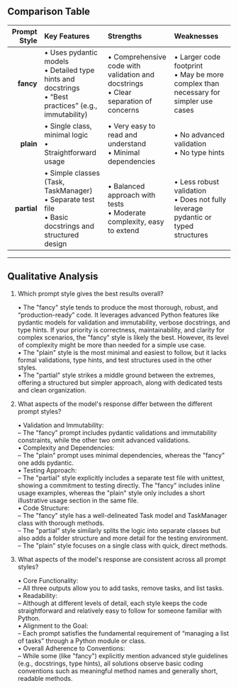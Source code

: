 ## Comparison Table

| Prompt Style | Key Features                                                        | Strengths                                                                    | Weaknesses                                                                            |
|-------------:|:--------------------------------------------------------------------|:------------------------------------------------------------------------------|:---------------------------------------------------------------------------------------|
| **fancy**    | • Uses pydantic models                                              <br> • Detailed type hints and docstrings <br> • “Best practices” (e.g., immutability) | • Comprehensive code with validation and docstrings <br> • Clear separation of concerns | • Larger code footprint <br> • May be more complex than necessary for simpler use cases |
| **plain**    | • Single class, minimal logic                                       <br> • Straightforward usage                                                    | • Very easy to read and understand <br> • Minimal dependencies                          | • No advanced validation <br> • No type hints                                          |
| **partial**  | • Simple classes (Task, TaskManager) <br> • Separate test file      <br> • Basic docstrings and structured design                                    | • Balanced approach with tests <br> • Moderate complexity, easy to extend               | • Less robust validation <br> • Does not fully leverage pydantic or typed structures     |

---

## Qualitative Analysis

1. Which prompt style gives the best results overall?

   • The "fancy" style tends to produce the most thorough, robust, and “production-ready” code. It leverages advanced Python features like pydantic models for validation and immutability, verbose docstrings, and type hints. If your priority is correctness, maintainability, and clarity for complex scenarios, the "fancy" style is likely the best. However, its level of complexity might be more than needed for a simple use case.  
   • The "plain" style is the most minimal and easiest to follow, but it lacks formal validations, type hints, and test structures used in the other styles.  
   • The "partial" style strikes a middle ground between the extremes, offering a structured but simpler approach, along with dedicated tests and clean organization.

2. What aspects of the model's response differ between the different prompt styles?

   • Validation and Immutability:  
     – The "fancy" prompt includes pydantic validations and immutability constraints, while the other two omit advanced validations.  
   • Complexity and Dependencies:  
     – The "plain" prompt uses minimal dependencies, whereas the "fancy" one adds pydantic.  
   • Testing Approach:  
     – The "partial" style explicitly includes a separate test file with unittest, showing a commitment to testing directly. The "fancy" includes inline usage examples, whereas the "plain" style only includes a short illustrative usage section in the same file.  
   • Code Structure:  
     – The "fancy" style has a well-delineated Task model and TaskManager class with thorough methods.  
     – The "partial" style similarly splits the logic into separate classes but also adds a folder structure and more detail for the testing environment.  
     – The "plain" style focuses on a single class with quick, direct methods.

3. What aspects of the model's response are consistent across all prompt styles?

   • Core Functionality:  
     – All three outputs allow you to add tasks, remove tasks, and list tasks.  
   • Readability:  
     – Although at different levels of detail, each style keeps the code straightforward and relatively easy to follow for someone familiar with Python.  
   • Alignment to the Goal:  
     – Each prompt satisfies the fundamental requirement of “managing a list of tasks” through a Python module or class.  
   • Overall Adherence to Conventions:  
     – While some (like "fancy") explicitly mention advanced style guidelines (e.g., docstrings, type hints), all solutions observe basic coding conventions such as meaningful method names and generally short, readable methods.